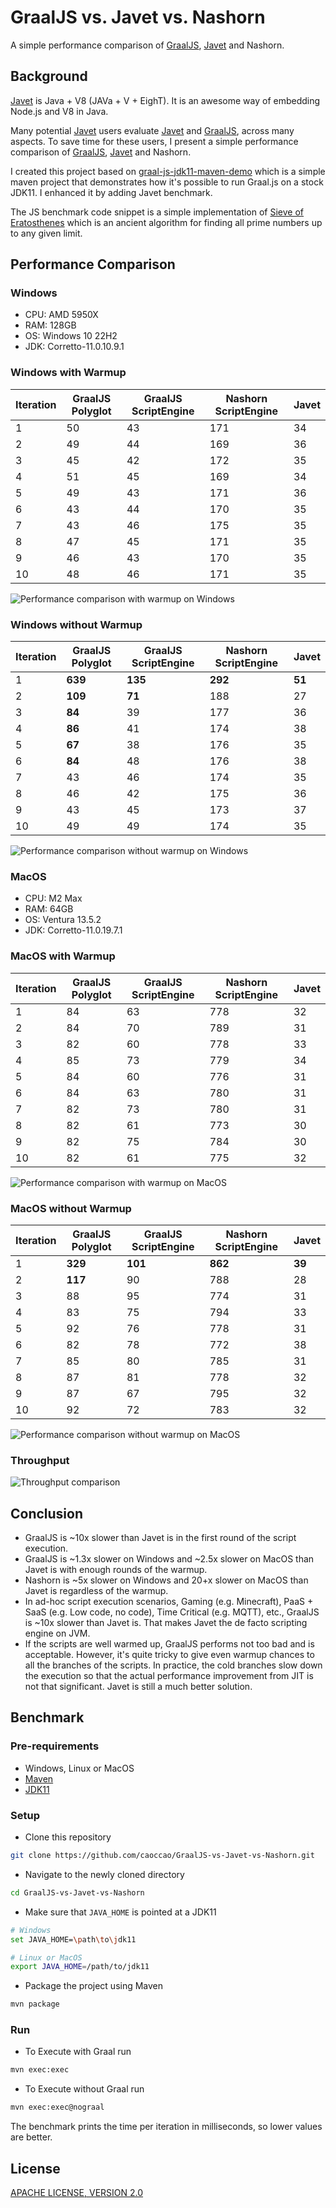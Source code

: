 # GraalJS vs. Javet vs. Nashorn

A simple performance comparison of [GraalJS](https://github.com/oracle/graaljs), [Javet](https://github.com/caoccao/Javet) and Nashorn.

## Background

[Javet](https://github.com/caoccao/Javet) is Java + V8 (JAVa + V + EighT). It is an awesome way of embedding Node.js and V8 in Java.

Many potential [Javet](https://github.com/caoccao/Javet) users evaluate [Javet](https://github.com/caoccao/Javet) and [GraalJS](https://github.com/oracle/graaljs), across many aspects. To save time for these users, I present a simple performance comparison of [GraalJS](https://github.com/oracle/graaljs), [Javet](https://github.com/caoccao/Javet) and Nashorn.

I created this project based on [graal-js-jdk11-maven-demo](https://github.com/graalvm/graal-js-jdk11-maven-demo) which is a simple maven project that demonstrates how it's possible to run Graal.js on a stock JDK11. I enhanced it by adding Javet benchmark.

The JS benchmark code snippet is a simple implementation of [Sieve of Eratosthenes](https://en.wikipedia.org/wiki/Sieve_of_Eratosthenes) which is an ancient algorithm for finding all prime numbers up to any given limit.

## Performance Comparison

### Windows

- CPU: AMD 5950X
- RAM: 128GB
- OS: Windows 10 22H2
- JDK: Corretto-11.0.10.9.1

### Windows with Warmup

| Iteration | GraalJS Polyglot | GraalJS ScriptEngine | Nashorn ScriptEngine | Javet |
|-----------|------------------|----------------------|----------------------|-------|
| 1         | 50               | 43                   | 171                  | 34    |
| 2         | 49               | 44                   | 169                  | 36    |
| 3         | 45               | 42                   | 172                  | 35    |
| 4         | 51               | 45                   | 169                  | 34    |
| 5         | 49               | 43                   | 171                  | 36    |
| 6         | 43               | 44                   | 170                  | 35    |
| 7         | 43               | 46                   | 175                  | 35    |
| 8         | 47               | 45                   | 171                  | 35    |
| 9         | 46               | 43                   | 170                  | 35    |
| 10        | 48               | 46                   | 171                  | 35    |

![Performance comparison with warmup on Windows](https://miro.medium.com/v2/resize:fit:960/format:webp/1*Sw2pd1wvo-en4hgKF8P0Sg.png)

### Windows without Warmup

| Iteration | GraalJS Polyglot | GraalJS ScriptEngine | Nashorn ScriptEngine | Javet |
|-----------|------------------|----------------------|----------------------|-------|
| 1         | **639**          | **135**              | **292**              | **51**|
| 2         | **109**          | **71**               | 188                  | 27    |
| 3         | **84**           | 39                   | 177                  | 36    |
| 4         | **86**           | 41                   | 174                  | 38    |
| 5         | **67**           | 38                   | 176                  | 35    |
| 6         | **84**           | 48                   | 176                  | 38    |
| 7         | 43               | 46                   | 174                  | 35    |
| 8         | 46               | 42                   | 175                  | 36    |
| 9         | 43               | 45                   | 173                  | 37    |
| 10        | 49               | 49                   | 174                  | 35    |

![Performance comparison without warmup on Windows](https://miro.medium.com/v2/resize:fit:960/format:webp/1*4tUFO3w5kijc8AUYcVSttA.png)

### MacOS

- CPU: M2 Max
- RAM: 64GB
- OS: Ventura 13.5.2
- JDK: Corretto-11.0.19.7.1

### MacOS with Warmup

| Iteration | GraalJS Polyglot | GraalJS ScriptEngine | Nashorn ScriptEngine | Javet |
|-----------|------------------|----------------------|----------------------|-------|
| 1         | 84               | 63                   | 778                  | 32    |
| 2         | 84               | 70                   | 789                  | 31    |
| 3         | 82               | 60                   | 778                  | 33    |
| 4         | 85               | 73                   | 779                  | 34    |
| 5         | 84               | 60                   | 776                  | 31    |
| 6         | 84               | 63                   | 780                  | 31    |
| 7         | 82               | 73                   | 780                  | 31    |
| 8         | 82               | 61                   | 773                  | 30    |
| 9         | 82               | 75                   | 784                  | 30    |
| 10        | 82               | 61                   | 775                  | 32    |

![Performance comparison with warmup on MacOS](https://miro.medium.com/v2/resize:fit:960/format:webp/1*xbzQhJ8qtUApsta03XHnJA.png)

### MacOS without Warmup

| Iteration | GraalJS Polyglot | GraalJS ScriptEngine | Nashorn ScriptEngine | Javet |
|-----------|------------------|----------------------|----------------------|-------|
| 1         | **329**          | **101**              | **862**              | **39**|
| 2         | **117**          | 90                   | 788                  | 28    |
| 3         | 88               | 95                   | 774                  | 31    |
| 4         | 83               | 75                   | 794                  | 33    |
| 5         | 92               | 76                   | 778                  | 31    |
| 6         | 82               | 78                   | 772                  | 38    |
| 7         | 85               | 80                   | 785                  | 31    |
| 8         | 87               | 81                   | 778                  | 32    |
| 9         | 87               | 67                   | 795                  | 32    |
| 10        | 92               | 72                   | 783                  | 32    |

![Performance comparison without warmup on MacOS](https://miro.medium.com/v2/resize:fit:960/format:webp/1*ZFiFNYaHzX09AH6iLHaK3g.png)

### Throughput

![Throughput comparison](https://miro.medium.com/v2/resize:fit:960/format:webp/1*C8pRTGOv4sJGOEHkfRxMVQ.png)

## Conclusion

- GraalJS is ~10x slower than Javet is in the first round of the script execution.
- GraalJS is ~1.3x slower on Windows and ~2.5x slower on MacOS than Javet is with enough rounds of the warmup.
- Nashorn is ~5x slower on Windows and 20+x slower on MacOS than Javet is regardless of the warmup.
- In ad-hoc script execution scenarios, Gaming (e.g. Minecraft), PaaS + SaaS (e.g. Low code, no code), Time Critical (e.g. MQTT), etc., GraalJS is ~10x slower than Javet is. That makes Javet the de facto scripting engine on JVM.
- If the scripts are well warmed up, GraalJS performs not too bad and is acceptable. However, it's quite tricky to give even warmup chances to all the branches of the scripts. In practice, the cold branches slow down the execution so that the actual performance improvement from JIT is not that significant. Javet is still a much better solution.

## Benchmark

### Pre-requirements

- Windows, Linux or MacOS
- [Maven](https://maven.apache.org)
- [JDK11](https://jdk.java.net/11/)

### Setup

- Clone this repository

```sh
git clone https://github.com/caoccao/GraalJS-vs-Javet-vs-Nashorn.git
```

- Navigate to the newly cloned directory

```sh
cd GraalJS-vs-Javet-vs-Nashorn
```

- Make sure that `JAVA_HOME` is pointed at a JDK11

```sh
# Windows
set JAVA_HOME=\path\to\jdk11

# Linux or MacOS
export JAVA_HOME=/path/to/jdk11
```

- Package the project using Maven

```sh
mvn package
```

### Run

- To Execute with Graal run

```sh
mvn exec:exec
```

- To Execute without Graal run

```sh
mvn exec:exec@nograal
```

The benchmark prints the time per iteration in milliseconds, so lower values are better.

## License

[APACHE LICENSE, VERSION 2.0](blob/main/LICENSE)
